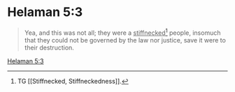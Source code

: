 # Helaman 5:3

> Yea, and this was not all; they were a <u>stiffnecked</u>[^a] people, insomuch that they could not be governed by the law nor justice, save it were to their destruction.

[Helaman 5:3](https://www.churchofjesuschrist.org/study/scriptures/bofm/hel/5?lang=eng&id=p3#p3)


[^a]: TG [[Stiffnecked, Stiffneckedness]].
